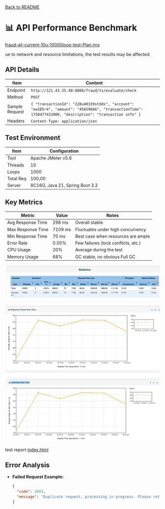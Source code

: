 [Back to README](../README.md)

# 📊 API Performance Benchmark

[fraud-all-current-10u-10000loop-test-Plan.jmx](./fraud-all-current-10u-10000loop-test-Plan.jmx)

ue to network and resource limitations, the test results may be affected.


## API Details

| Item             | Content                                                     |
|------------------|-------------------------------------------------------------|
| Endpoint         | `http://121.43.35.48:8080/fraud/tx/evaluate/check`             |
| Method           | `POST`                                                      |
| Sample Request   | `{ "transactionId": "228u48339stdds", "account": "ew185r4", "amount": "45659666", "transactionTime": 1750477432000, "description": "transaction info" }` |
| Headers          | `Content-Type: application/json`                            |

## Test Environment

| Item        | Configuration               |
|-------------|-----------------------------|
| Tool        | Apache JMeter v5.6          |
| Threads     | 10                          |
| Loops       | 1000                        |
| Total Req   | 100,00                      |
| Server      | 8C16G, Java 21, Spring Boot 3.2 |

## Key Metrics

| Metric            | Value   | Notes                                |
|-------------------|---------|--------------------------------------|
| Avg Response Time | 298 ms  | Overall stable                       |
| Max Response Time | 7109 ms | Fluctuates under high concurrency    |
| Min Response Time | 70 ms   | Best case when resources are ample   |
| Error Rate        | 0.00%   | Few failures (lock conflicts, etc.)  |
| CPU Usage         | 20%     | Average during the test              |
| Memory Usage      | 68%     | GC stable, no obvious Full GC        |

![img.png](img/respose.png)
![img.png](img/avg_time.png)
![img.png](img/latancey.png)


test report [index.html](./report-html/index.html)
## Error Analysis

- **Failed Request Example:**
  ```json
  {
    "code": 2003,
    "message": "Duplicate request, processing in progress. Please retry later"
  }
  ```
